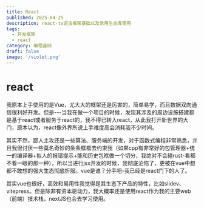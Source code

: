 ```yaml
---
title: React
published: 2025-04-25
description: react-ts语法框架基础以及常用生态库使用
tags:
  - 开发框架
  - react
category: 编程基础
draft: false
image: '/violet.png'
---
```


# react

我原本上手使用的是Vue，尤大大的框架还是厉害的，简单易学，而且数据双向通信很利好开发。但是---当我在做一个项目的时候，发现其涉及的周边设施搭建都是基于react或者服务于react的，我不得已转入react，从此我打开新世界的大门，原本以为，react像外界所说上手难度高会消耗我不少时间。

其实不然，鄙人主攻还是一些算法、服务端的开发，对于函数式编程非常熟悉，并且我很讨厌一些莫名奇妙的条条框框去约束我（如果cpp有非常好的包管理器+统一的编译器+拟人的报错提示+能和历史包袱做一个切分，我绝对不会碰rust-看都不看一眼的那一种），所以当进行jsx开发的时候，我彻底沦陷了，更被在vue中想都不敢想的强大生态彻底折服。vue是谁？分手吧-我已经是react门下的人了。

其实vue也很好，高效和易用性我觉得是其生态下产品的特性，比如slidev、vitepress。但是除非有资本驱动力，我大概率还是使用react作为我的主要web（前端）技术栈，nextJS也会去学习使用。

